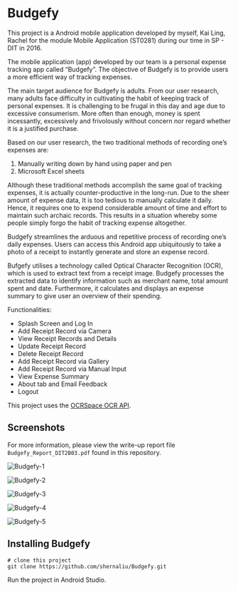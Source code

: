 # Budgefy

This project is a Android mobile application developed by myself, Kai Ling, Rachel for the module Mobile Application (ST0281) during our time in SP - DIT in 2016.

The mobile application (app) developed by our team is a personal expense tracking app called “Budgefy”. The objective of Budgefy is to provide users a more efficient way of tracking expenses.

The main target audience for Budgefy is adults. From our user research, many adults face difficulty in cultivating the habit of keeping track of personal expenses. It is challenging to be frugal in this day and age due to excessive consumerism. More often than enough, money is spent incessantly, excessively and frivolously without concern nor regard whether it is a justified
purchase.

Based on our user research, the two traditional methods of recording one’s expenses are:
1. Manually writing down by hand using paper and pen
2. Microsoft Excel sheets

Although these traditional methods accomplish the same goal of tracking expenses, it is actually counter-productive in the long-run. Due to the sheer amount of expense data, It is too tedious to manually calculate it daily. Hence, it requires one to expend considerable amount of time and effort to maintain such archaic records. This results in a situation whereby some people simply
forgo the habit of tracking expense altogether.

Budgefy streamlines the arduous and repetitive process of recording one’s daily expenses. Users can access this Android app ubiquitously to take a photo of a receipt to instantly generate and store an expense record.

Bufgefy utilises a technology called Optical Character Recognition (OCR), which is used to extract text from a receipt image. Budgefy processes the extracted data to identify information such as merchant name, total amount spent and date. Furthermore, it calculates and displays an expense summary to give user an overview of their spending.

Functionalities:

- Splash Screen and Log In 
-  Add Receipt Record via Camera
- View Receipt Records and Details 
- Update Receipt Record
- Delete Receipt Record
- Add Receipt Record via Gallery
- Add Receipt Record via Manual Input
- View Expense Summary
- About tab and Email Feedback
- Logout

This project uses the [OCRSpace OCR API](https://ocr.space).

## Screenshots

For more information, please view the write-up report file `Budgefy_Report_DIT2B03.pdf` found in this repository.

![Budgefy-1](https://res.cloudinary.com/shernaliu/image/upload/v1603391139/github-never-delete/budgefy/Slide1.png)

![Budgefy-2](https://res.cloudinary.com/shernaliu/image/upload/v1603391139/github-never-delete/budgefy/Slide2.png)

![Budgefy-3](https://res.cloudinary.com/shernaliu/image/upload/v1603391139/github-never-delete/budgefy/Slide3.png)

![Budgefy-4](https://res.cloudinary.com/shernaliu/image/upload/v1603391139/github-never-delete/budgefy/Slide4.png)

![Budgefy-5](https://res.cloudinary.com/shernaliu/image/upload/v1603391139/github-never-delete/budgefy/Slide5.png)


## Installing Budgefy

```
# clone this project
git clone https://github.com/shernaliu/Budgefy.git
```
Run the project in Android Studio.
